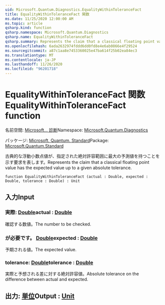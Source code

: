 ```yaml
---
uid: Microsoft.Quantum.Diagnostics.EqualityWithinToleranceFact
title: EqualityWithinToleranceFact 関数
ms.date: 11/25/2020 12:00:00 AM
ms.topic: article
qsharp.kind: function
qsharp.namespace: Microsoft.Quantum.Diagnostics
qsharp.name: EqualityWithinToleranceFact
qsharp.summary: Represents the claim that a classical floating point value has the expected value up to a given absolute tolerance.
ms.openlocfilehash: 6ada2632974fddd6dd0fd8e4e6ab0866e4f29524
ms.sourcegitcommit: a87c1aa8e7453360025e47ba614f25b02ea84ec3
ms.translationtype: MT
ms.contentlocale: ja-JP
ms.lasthandoff: 11/26/2020
ms.locfileid: "96201718"
---
```

# <a name="equalitywithintolerancefact-function"></a><span data-ttu-id="43f5c-102">EqualityWithinToleranceFact 関数</span><span class="sxs-lookup"><span data-stu-id="43f5c-102">EqualityWithinToleranceFact function</span></span>

<span data-ttu-id="43f5c-103">名前空間: [Microsoft... 診断](xref:Microsoft.Quantum.Diagnostics)</span><span class="sxs-lookup"><span data-stu-id="43f5c-103">Namespace: [Microsoft.Quantum.Diagnostics](xref:Microsoft.Quantum.Diagnostics)</span></span>

<span data-ttu-id="43f5c-104">パッケージ: [Microsoft. Quantum. Standard](https://nuget.org/packages/Microsoft.Quantum.Standard)</span><span class="sxs-lookup"><span data-stu-id="43f5c-104">Package: [Microsoft.Quantum.Standard](https://nuget.org/packages/Microsoft.Quantum.Standard)</span></span>


<span data-ttu-id="43f5c-105">古典的な浮動小数点値が、指定された絶対許容範囲に最大の予測値を持つことを示す要求を表します。</span><span class="sxs-lookup"><span data-stu-id="43f5c-105">Represents the claim that a classical floating point value has the expected value up to a given absolute tolerance.</span></span>

```qsharp
function EqualityWithinToleranceFact (actual : Double, expected : Double, tolerance : Double) : Unit
```


## <a name="input"></a><span data-ttu-id="43f5c-106">入力</span><span class="sxs-lookup"><span data-stu-id="43f5c-106">Input</span></span>

### <a name="actual--double"></a><span data-ttu-id="43f5c-107">実際: [Double](xref:microsoft.quantum.lang-ref.double)</span><span class="sxs-lookup"><span data-stu-id="43f5c-107">actual : [Double](xref:microsoft.quantum.lang-ref.double)</span></span>

<span data-ttu-id="43f5c-108">確認する数値。</span><span class="sxs-lookup"><span data-stu-id="43f5c-108">The number to be checked.</span></span>


### <a name="expected--double"></a><span data-ttu-id="43f5c-109">が必要です。 [Double](xref:microsoft.quantum.lang-ref.double)</span><span class="sxs-lookup"><span data-stu-id="43f5c-109">expected : [Double](xref:microsoft.quantum.lang-ref.double)</span></span>

<span data-ttu-id="43f5c-110">予期される値。</span><span class="sxs-lookup"><span data-stu-id="43f5c-110">The expected value.</span></span>


### <a name="tolerance--double"></a><span data-ttu-id="43f5c-111">tolerance: [Double](xref:microsoft.quantum.lang-ref.double)</span><span class="sxs-lookup"><span data-stu-id="43f5c-111">tolerance : [Double](xref:microsoft.quantum.lang-ref.double)</span></span>

<span data-ttu-id="43f5c-112">実際と予想される差に対する絶対許容値。</span><span class="sxs-lookup"><span data-stu-id="43f5c-112">Absolute tolerance on the difference between actual and expected.</span></span>



## <a name="output--unit"></a><span data-ttu-id="43f5c-113">出力: [単位](xref:microsoft.quantum.lang-ref.unit)</span><span class="sxs-lookup"><span data-stu-id="43f5c-113">Output : [Unit](xref:microsoft.quantum.lang-ref.unit)</span></span>

